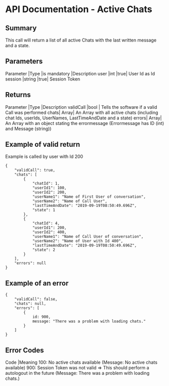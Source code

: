 # API Documentation - Active Chats

## Summary

This call will return a list of all active Chats with the last written message and a state.

## Parameters

Parameter |Type |is mandatory |Description
user |int |true| User Id as Id
session |string |true| Session Token

## Returns

Parameter |Type |Description
validCall |bool | Tells the software if a valid Call was performed
chats| Array| An Array with all active chats (including chat Ids, userIds, UserNames, LastTimeAndDate and a state)
errors| Array| An Array with an object stating the errormessage (Errormessage has ID (int) and Message (string))

## Example of valid return

Example is called by user with Id 200

```
{
    "validCall": true,
    "chats": [
        {
            "chatId": 1,
            "userId1": 100,
            "userId2": 200,
            "userName1": "Name of First User of conversation",
            "userName2": "Name of Call User",
            "lastTimeAndDate": "2019-09-19T08:50:49.696Z",
            "state": 1
        },
        {
            "chatId": 4,
            "userId1": 200,
            "userId2": 400,
            "userName1": "Name of Call User of conversation",
            "userName2": "Name of User with Id 400",
            "lastTimeAndDate": "2019-09-19T08:50:49.696Z",
            "state": 2
        }
    ],
    "errors": null
}
```

## Example of an error

```
{
    "validCall": false,
    "chats": null,
    "errors": [
        {
            id: 900,
            message: "There was a problem with loading chats."
        }
    ]
}
```

## Error Codes

Code |Meaning
100: No active chats available (Message: No active chats available)
900: Session Token was not valid => This should perform a autologout in the future (Message: There was a problem with loading chats.)
